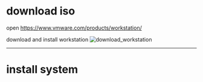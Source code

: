 # download iso

open <https://www.vmware.com/products/workstation/>

download and install workstation
![download_workstation](https://raw.githubusercontent.com/ouiyeah/vmware/master/img/download_workstation.png "download_workstation")

***
# install system
